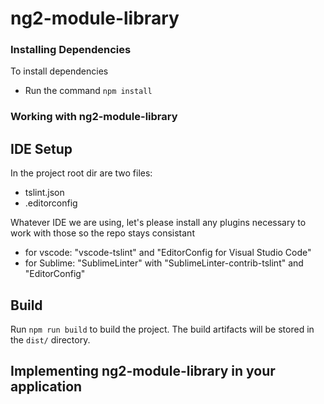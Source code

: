 # ng2-module-library

### Installing Dependencies ###
To install dependencies

* Run the command `npm install`

### Working with ng2-module-library

## IDE Setup
In the project root dir are two files:

* tslint.json
* .editorconfig

Whatever IDE we are using, let's please install any plugins necessary to work with those so the repo stays consistant

* for vscode: "vscode-tslint" and "EditorConfig for Visual Studio Code"
* for Sublime: "SublimeLinter" with "SublimeLinter-contrib-tslint" and "EditorConfig"

## Build
Run `npm run build` to build the project. The build artifacts will be stored in the `dist/` directory.

## Implementing ng2-module-library in your application
